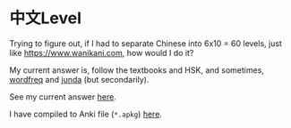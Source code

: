 # 中文Level

Trying to figure out, if I had to separate Chinese into 6x10 = 60 levels, just like https://www.wanikani.com, how would I do it?

My current answer is, follow the textbooks and HSK, and sometimes, [wordfreq](https://github.com/LuminosoInsight/wordfreq) and [junda](http://lingua.mtsu.edu/chinese-computing/statistics/char/list.php?Which=TO) (but secondarily).

See my current answer [here](/current).

I have compiled to Anki file (`*.apkg`) [here](/zhlevel.apkg).
